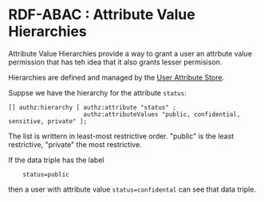 # RDF-ABAC : Attribute Value Hierarchies

Attribute Value Hierarchies provide a way to grant a user an attrbute value permission
that has teh idea that it also grants lesser permisison.

Hierarchies are defined and managed by the [User Attribute Store](abac-user-attribute-store.md).

Suppse we have the hierarchy for the attribute `status`:

```
[] authz:hierarchy [ authz:attribute "status" ;
                     authz:attributeValues "public, confidential, sensitive, private" ];
```
The list is writtern in least-most restrictive order.
"public" is the least restrictive, "private" the most restrictive.


If the data triple has the label
```
    status=public
```

then a user with attribute value `status=confidental` can see that data triple.
